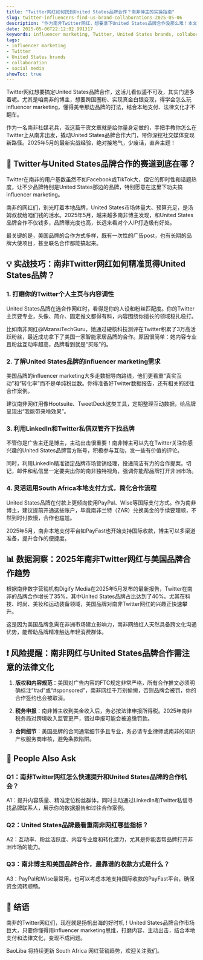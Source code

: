 ```yaml
---
title: "Twitter网红如何找到United States品牌合作？南非博主的实操指南"
slug: twitter-influencers-find-us-brand-collaborations-2025-05-06
description: "作为南非Twitter网红，想要拿下United States品牌合作没那么难！本文从实战出发，手把手教你如何用influencer marketing思维打入美帝市场，结合本地支付习惯、法律文化和热门社媒玩法，2025年5月最新攻略！"
date: 2025-05-06T22:12:02.991317
keywords: influencer marketing, Twitter, United States brands, collaboration, social media
tags:
- influencer marketing
- Twitter
- United States brands
- collaboration
- social media
showToc: true
---
```


Twitter网红想要搞定United States品牌合作，这活儿看似遥不可及，其实门道多着呢。尤其是咱南非的博主，想要跨国圈粉、实现真金白银变现，得学会怎么玩influencer marketing，懂得美帝那边品牌的打法，结合本地支付、法律文化才不翻车。

作为一名南非社媒老兵，我这篇干货文章就是给你量身定做的，手把手教你怎么在Twitter上从南非出发，撬动United States品牌合作大门，带你深挖社交媒体变现新路径。2025年5月的最新实战经验，绝对接地气，少废话，直奔主题！

## 📢 Twitter与United States品牌合作的赛道到底在哪？

Twitter在南非的用户基数虽然不如Facebook或TikTok大，但它的即时性和话题热度，让不少品牌特别是United States那边的品牌，特别愿意在这里下功夫搞influencer marketing。

南非的网红们，别光盯着本地品牌，United States市场体量大、预算充足，是汤姆叔叔给咱们钱的活水。2025年5月，越来越多南非博主发现，和United States品牌合作不仅钱多，品牌曝光度也高，长远来看对个人IP打造极有好处。

最关键的是，美国品牌的合作方式多样，既有一次性的广告post，也有长期的品牌大使项目，甚至联名合作都能搞起来。

## 💡 实战技巧：南非Twitter网红如何精准觅得United States品牌？

### 1. 打磨你的Twitter个人主页与内容调性

United States品牌在选合作网红时，看得是你的人设和粉丝匹配度。你的Twitter主页要专业，头像、简介、固定推文都得有料，内容围绕你擅长的领域稳扎稳打。

比如南非网红@MzansiTechGuru，她通过硬核科技测评在Twitter积累了3万高活跃粉丝，最近成功拿下了美国一家智能家居品牌的合作。原因很简单：她内容专业且粉丝互动率超高，品牌看到就是“买账”的。

### 2. 了解United States品牌的influencer marketing需求

美国品牌的influencer marketing大多走数据导向路线，他们更看重“真实互动”和“转化率”而不是单纯粉丝数。你得准备好Twitter数据报告，还有相关的过往合作案例。

建议南非网红用像Hootsuite、TweetDeck这类工具，定期整理互动数据，给品牌呈现出“我能带来啥效果”。

### 3. 利用LinkedIn和Twitter私信双管齐下找品牌

不管你是广告主还是博主，主动出击很重要！南非博主可以先在Twitter关注你感兴趣的United States品牌官方账号，积极参与互动，发一些有价值的评论。

同时，利用LinkedIn精准锁定品牌市场营销经理，投递简洁有力的合作提案。切记，邮件和私信里一定要突出你的南非独特视角，强调你能帮品牌打开非洲市场。

### 4. 灵活运用South Africa本地支付方式，简化合作流程

United States品牌在付款上更倾向使用PayPal、Wise等国际支付方式。作为南非博主，建议提前开通这些账户，毕竟南非兰特（ZAR）兑换美金的手续要理顺，不然到时付款慢，合作也尴尬。

2025年5月，南非本地支付平台如PayFast也开始支持国际收款，博主可以多渠道准备，提升合作的便捷度。

## 📊 数据洞察：2025年南非Twitter网红与美国品牌合作趋势

根据南非数字营销机构Digify Media在2025年5月发布的最新报告，Twitter在南非的品牌合作增长了35%，其中United States品牌占比达到了40%。尤其在科技、时尚、美妆和运动装备领域，美国品牌对南非Twitter网红的兴趣正快速攀升。

这是因为美国品牌急需在非洲市场建立影响力，南非网络红人天然具备跨文化沟通优势，能帮助品牌精准触达年轻消费群体。

## ❗ 风险提醒：南非网红与United States品牌合作需注意的法律文化

1. **版权和内容规范**：美国对广告内容的FTC规定非常严格，所有合作推文必须明确标注“#ad”或“#sponsored”，南非网红千万别偷懒，否则品牌会被罚，你的合作签约也会被取消。

2. **税务申报**：南非博主收到美金收入后，务必按法律申报所得税。2025年南非税务局对跨境收入监管更严，错过申报可能会被追缴罚款。

3. **合同细节**：美国品牌的合同通常细节多且专业，务必请专业律师或南非的知识产权服务商审核，避免条款陷阱。

## 🤔 People Also Ask

### Q1：南非Twitter网红怎么快速提升和United States品牌的合作机会？

A1：提升内容质量、精准定位粉丝群体，同时主动通过LinkedIn和Twitter私信寻找品牌联系人，展示你的数据报告和过往合作案例。

### Q2：United States品牌最看重南非网红哪些指标？

A2：互动率、粉丝活跃度、内容专业度和转化潜力，尤其是你能否帮品牌打开非洲市场的能力。

### Q3：南非博主和美国品牌合作，最靠谱的收款方式是什么？

A3：PayPal和Wise最常用，也可以考虑本地支持国际收款的PayFast平台，确保资金流转顺畅。

## 📢 结语

南非的Twitter网红们，现在就是扬帆出海的好时机！United States品牌合作市场巨大，只要你懂得用influencer marketing思维，打磨内容、主动出击，结合本地支付和法律文化，变现不成问题。

BaoLiba 将持续更新 South Africa 网红营销趋势，欢迎关注我们。